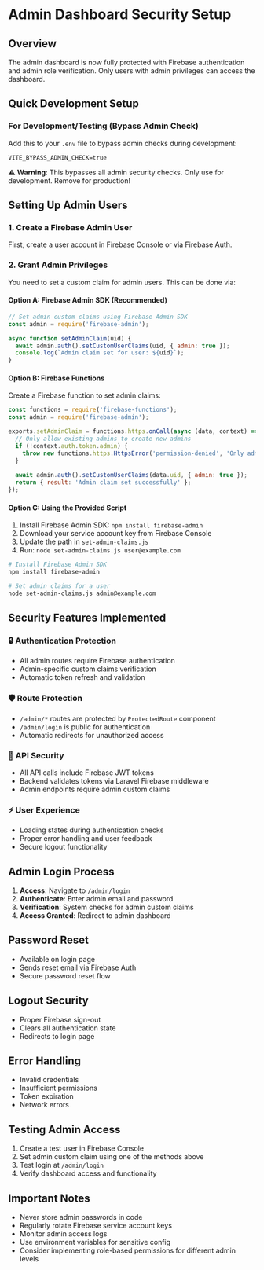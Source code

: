 # Admin Dashboard Security Setup

## Overview
The admin dashboard is now fully protected with Firebase authentication and admin role verification. Only users with admin privileges can access the dashboard.

## Quick Development Setup

### For Development/Testing (Bypass Admin Check)
Add this to your `.env` file to bypass admin checks during development:

```env
VITE_BYPASS_ADMIN_CHECK=true
```

⚠️ **Warning**: This bypasses all admin security checks. Only use for development. Remove for production!

## Setting Up Admin Users

### 1. Create a Firebase Admin User
First, create a user account in Firebase Console or via Firebase Auth.

### 2. Grant Admin Privileges
You need to set a custom claim for admin users. This can be done via:

#### Option A: Firebase Admin SDK (Recommended)
```javascript
// Set admin custom claims using Firebase Admin SDK
const admin = require('firebase-admin');

async function setAdminClaim(uid) {
  await admin.auth().setCustomUserClaims(uid, { admin: true });
  console.log(`Admin claim set for user: ${uid}`);
}
```

#### Option B: Firebase Functions
Create a Firebase function to set admin claims:

```javascript
const functions = require('firebase-functions');
const admin = require('firebase-admin');

exports.setAdminClaim = functions.https.onCall(async (data, context) => {
  // Only allow existing admins to create new admins
  if (!context.auth.token.admin) {
    throw new functions.https.HttpsError('permission-denied', 'Only admins can create new admins');
  }
  
  await admin.auth().setCustomUserClaims(data.uid, { admin: true });
  return { result: 'Admin claim set successfully' };
});
```

#### Option C: Using the Provided Script
1. Install Firebase Admin SDK: `npm install firebase-admin`
2. Download your service account key from Firebase Console
3. Update the path in `set-admin-claims.js`
4. Run: `node set-admin-claims.js user@example.com`

```bash
# Install Firebase Admin SDK
npm install firebase-admin

# Set admin claims for a user
node set-admin-claims.js admin@example.com
```

## Security Features Implemented

### 🔒 **Authentication Protection**
- All admin routes require Firebase authentication
- Admin-specific custom claims verification
- Automatic token refresh and validation

### 🛡️ **Route Protection**
- `/admin/*` routes are protected by `ProtectedRoute` component
- `/admin/login` is public for authentication
- Automatic redirects for unauthorized access

### 🔑 **API Security**
- All API calls include Firebase JWT tokens
- Backend validates tokens via Laravel Firebase middleware
- Admin endpoints require admin custom claims

### ⚡ **User Experience**
- Loading states during authentication checks
- Proper error handling and user feedback
- Secure logout functionality

## Admin Login Process

1. **Access**: Navigate to `/admin/login`
2. **Authenticate**: Enter admin email and password
3. **Verification**: System checks for admin custom claims
4. **Access Granted**: Redirect to admin dashboard

## Password Reset
- Available on login page
- Sends reset email via Firebase Auth
- Secure password reset flow

## Logout Security
- Proper Firebase sign-out
- Clears all authentication state
- Redirects to login page

## Error Handling
- Invalid credentials
- Insufficient permissions
- Token expiration
- Network errors

## Testing Admin Access

1. Create a test user in Firebase Console
2. Set admin custom claim using one of the methods above
3. Test login at `/admin/login`
4. Verify dashboard access and functionality

## Important Notes
- Never store admin passwords in code
- Regularly rotate Firebase service account keys
- Monitor admin access logs
- Use environment variables for sensitive config
- Consider implementing role-based permissions for different admin levels